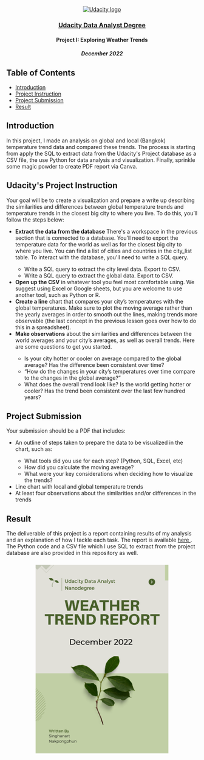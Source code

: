 <p align="center">
  <a href="https://www.udacity.com/">
    <img src='https://course_report_production.s3.amazonaws.com/rich/rich_files/rich_files/5511/s300/udacity-logo.png' alt="Udacity logo" width = 100px>
   </a>
</p>
<h3 align="center"><a href='https://www.udacity.com/course/data-analyst-nanodegree--nd002'> Udacity Data Analyst Degree </a></h3>
<h4 align="center">  Project I: Exploring Weather Trends </h4>
<h5 align="center">  December 2022 </h4>

## Table of Contents
- [Introduction](#Introduction)
- [Project Instruction](#instruction)
- [Project Submission](#submission)
- [Result](#result)

## Introduction <a name="Introduction"></a>

In this project, I made an analysis on global and local (Bangkok) temperature trend data and compared these trends. The process is starting from apply the SQL to extract data from the Udacity's Project database as a CSV file, the use Python for data analysis and visualization. Finally, sprinkle some magic powder to create PDF report via Canva.

## Udacity's Project Instruction <a name="instruction"></a>
Your goal will be to create a visualization and prepare a write up describing the similarities and differences between global temperature trends and temperature trends in the closest big city to where you live. To do this, you’ll follow the steps below:

<ul>
  <li><strong>Extract the data from the database</strong> There's a workspace in the previous section that is connected to a database. You’ll need to export the temperature data for the world as well as for the closest big city to where you live. You can find a list of cities and countries in the city_list table. To interact with the database, you'll need to write a SQL query.</li>
       <ul>  
         <li>Write a SQL query to extract the city level data. Export to CSV.
         <li> Write a SQL query to extract the global data. Export to CSV.</li>
       </ul>
  <li><strong>Open up the CSV</strong> in whatever tool you feel most comfortable using. We suggest using Excel or Google sheets, but you are welcome to use another tool, such as Python or R.
  </li>
  <li><strong>Create a line</strong> chart that compares your city’s temperatures with the global temperatures. Make sure to plot the moving average rather than the yearly averages in order to smooth out the lines, making trends more observable (the last concept in the previous lesson goes over how to do this in a spreadsheet).
  </li>
  <li><strong>Make observations</strong> about the similarities and differences between the world averages and your city’s averages, as well as overall trends. Here are some questions to get you started.
  </li>
  <ul>
    <li>Is your city hotter or cooler on average compared to the global average? Has the difference been consistent over time?</li>
    <li>“How do the changes in your city’s temperatures over time compare to the changes in the global average?”</li>
    <li>What does the overall trend look like? Is the world getting hotter or cooler? Has the trend been consistent over the last few hundred years?</li>
   </ul>
</ul>

## Project Submission <a name ='submission'></a>
Your submission should be a PDF that includes:
 <ul> <li>An outline of steps taken to prepare the data to be visualized in the chart, such as:</li>
   <ul>
   <li>What tools did you use for each step? (Python, SQL, Excel, etc)
   <li>How did you calculate the moving average?
   <li>What were your key considerations when deciding how to visualize the trends?
   </ul>
  <li>Line chart with local and global temperature trends </li>
  <li>At least four observations about the similarities and/or differences in the trends </li>
</ul>  

## Result <a name="result"></a>
<p align="center">

  The deliverable of this project is a report containing results of my analysis and an explanation of how I tackle each task. The report is available <a href="https://github.com/Taebetta/Explore-Weather-Trends-Udacity-Data-Analyst-Nanodegree-Project-1/blob/a3156c10a659223a284a09e8ab92b099429a1c39/Singhanart_Nakpongphun_Weather_Trend_Report_c.pdf"> here </a>. The Python code and a CSV file which I use SQL to extract from the project database are also provided in this repository as well.

</p>

<h3 align="center">
  <a href="https://github.com/Taebetta/Explore-Weather-Trends-Udacity-Data-Analyst-Nanodegree-Project-1/blob/a3156c10a659223a284a09e8ab92b099429a1c39/Singhanart_Nakpongphun_Weather_Trend_Report_c.pdf">
    <img src='https://github.com/Taebetta/Explore-Weather-Trends-Udacity-Data-Analyst-Nanodegree-Project-1/blob/main/Singhanart_Nakpongphun_Weather_Trend_Report_Cover.png' alt="Singhanart Nakpongphun Weather Trend Report Cover", width = 350>
   </a>
</h3>
